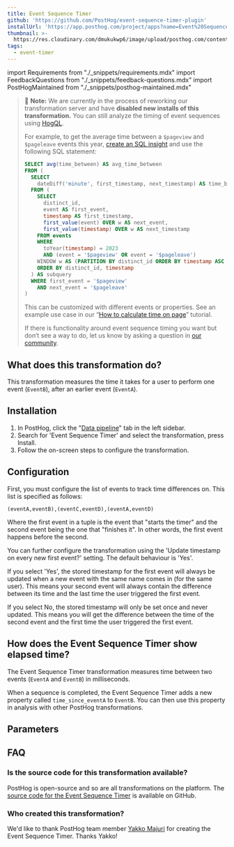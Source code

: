 ```yaml
---
title: Event Sequence Timer
github: 'https://github.com/PostHog/event-sequence-timer-plugin'
installUrl: 'https://app.posthog.com/project/apps?name=Event%20Sequence%20Timer%20Plugin'
thumbnail: >-
  https://res.cloudinary.com/dmukukwp6/image/upload/posthog.com/contents/cdp/thumbnails/event-sequence-timer-plugin.png
tags:
  - event-timer
---
```


import Requirements from "./_snippets/requirements.mdx"
import FeedbackQuestions from "./_snippets/feedback-questions.mdx"
import PostHogMaintained from "./_snippets/posthog-maintained.mdx"

> 🚧 **Note:** We are currently in the process of reworking our transformation server and have  **disabled new installs of this transformation.** You can still analyze the timing of event sequences using [HogQL](/docs/hogql).
>
> For example, to get the average time between a `$pageview` and `$pageleave` events this year, [create an SQL insight](https://app.posthog.com/insights/new) and use the following SQL statement:
>
>```sql
>SELECT avg(time_between) AS avg_time_between
> FROM (
>   SELECT
>     dateDiff('minute', first_timestamp, next_timestamp) AS time_between
>   FROM (
>     SELECT 
>       distinct_id,
>       event AS first_event,
>       timestamp AS first_timestamp,
>       first_value(event) OVER w AS next_event,
>       first_value(timestamp) OVER w AS next_timestamp
>     FROM events
>     WHERE 
>       toYear(timestamp) = 2023
>       AND (event = '$pageview' OR event = '$pageleave')
>     WINDOW w AS (PARTITION BY distinct_id ORDER BY timestamp ASC ROWS BETWEEN 1 FOLLOWING AND 1 FOLLOWING)
>     ORDER BY distinct_id, timestamp
>   ) AS subquery
>   WHERE first_event = '$pageview'
>     AND next_event = '$pageleave'
> )
>```
>
> This can be customized with different events or properties. See an example use case in our “[How to calculate time on page](/tutorials/time-on-page)” tutorial.
>
>If there is functionality around event sequence timing you want but don’t see a way to do, let us know by asking a question in [our community](/questions).

## What does this transformation do?

This transformation measures the time it takes for a user to perform one event (`EventB`), after an earlier event (`EventA`).

<Requirements />

## Installation

1. In PostHog, click the "[Data pipeline](https://us.posthog.com/apps)" tab in the left sidebar.
2. Search for 'Event Sequence Timer' and select the transformation, press Install.
3. Follow the on-screen steps to configure the transformation.

## Configuration

First, you must configure the list of events to track time differences on. This list is specified as follows:

`(eventA,eventB),(eventC,eventD),(eventA,eventD)`

Where the first event in a tuple is the event that "starts the timer" and the second event being the one that "finishes it". In other words, the first event happens before the second.

You can further configure the transformation using the 'Update timestamp on every new first event?' setting. The default behaviour is 'Yes'.

If you select 'Yes', the stored timestamp for the first event will always be updated when a new event with the same name comes in (for the same user). This means your second event will always contain the difference between its time and the last time the user triggered the first event.

If you select No, the stored timestamp will only be set once and never updated. This means you will get the difference between the time of the second event and the first time the user triggered the first event.

## How does the Event Sequence Timer show elapsed time?

The Event Sequence Timer transformation measures time between two events (`EventA` and `EventB`) in milliseconds.

When a sequence is completed, the Event Sequence Timer adds a new property called `time_since_eventA` to `EventB`. You can then use this property in analysis with other PostHog transformations.

## Parameters

<AppParameters />

## FAQ

### Is the source code for this transformation available?

PostHog is open-source and so are all transformations on the platform. The [source code for the Event Sequence Timer](https://github.com/PostHog/event-sequence-timer-plugin) is available on GitHub.

### Who created this transformation?

We'd like to thank PostHog team member [Yakko Majuri](https://github.com/yakkomajuri) for creating the Event Sequence Timer. Thanks Yakko!

<PostHogMaintained />

<FeedbackQuestions />
